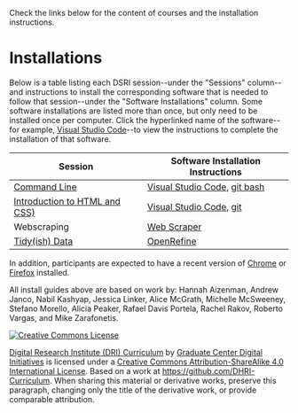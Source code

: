 Check the links below for the content of courses and the installation instructions.

# Installations

Below is a table listing each DSRI session--under the "Sessions" column--and instructions to install the corresponding software that is needed to follow that session--under the "Software Installations" column. Some software installations are listed more than once, but only need to be installed once per computer. Click the hyperlinked name of the software--for example, [Visual Studio Code](sections/vscode.md)--to view the instructions to complete the installation of that software.  

Session | Software Installation Instructions
--------| ---------
[Command Line](https://github.com/tri-cods/command-line) | [Visual Studio Code](sections/vscode.md), [git bash](sections/git.md) | 
[Introduction to HTML and CSS)](https://github.com/tri-cods/html-css) | [Visual Studio Code](sections/vscode.md), [git](sections/git.md) |
Webscraping | [Web Scraper](sections/webscraper.md) |
[Tidy(ish) Data](https://github.com/tri-cods/tidy-data) | [OpenRefine](sections/open_refine.md) |

In addition, participants are expected to have a recent version of [Chrome](https://www.google.com/chrome/) or [Firefox](https://www.mozilla.org/en-US/firefox/new/) installed.

<!-- [Git and Github](https://github.com/tri-cods/github) | [Atom](sections/atom.md), [git](sections/git.md) | -->
<!-- [Twitter API](https://github.com/DHRI-Curriculum/twitter-api) | [Python](sections/python.md), [Tweepy](sections/tweepy.md) |-->

<!-- 
### Software Installations

[Firefox](https://www.mozilla.org/en-US/firefox/)  
[git](sections/git.md)  
[QGIS](sections/qgis.md)  
[Visual Studio Code](sections/vscode.md)  

### Python Packages

[Natural Language Tool Kit (NLTK)](sections/nltk.md)  
[Pandas](sections/pandas.md)  
[Scikit-Learn](sections/sklearn.md)  
[Tweepy](sections/tweepy.md)  

-----

Session Leader: Hannah Aizenman -->
 
All install guides above are based on work by: Hannah Aizenman, Andrew Janco, Nabil Kashyap, Jessica Linker, Alice McGrath, Michelle McSweeney, Stefano Morello, Alicia Peaker, Rafael Davis Portela, Rachel Rakov, Roberto Vargas, and Mike Zarafonetis.

[![Creative Commons License](https://i.creativecommons.org/l/by-sa/4.0/88x31.png)](http://creativecommons.org/licenses/by-sa/4.0/)

[Digital Research Institute (DRI) Curriculum](http://purl.org/dc/terms/) by [Graduate Center Digital Initiatives](https://gcdi.commons.gc.cuny.edu/) is licensed under a [Creative Commons Attribution-ShareAlike 4.0 International License](http://creativecommons.org/licenses/by-sa/4.0/). Based on a work at <https://github.com/DHRI-Curriculum>. When sharing this material or derivative works, preserve this paragraph, changing only the title of the derivative work, or provide comparable attribution.
